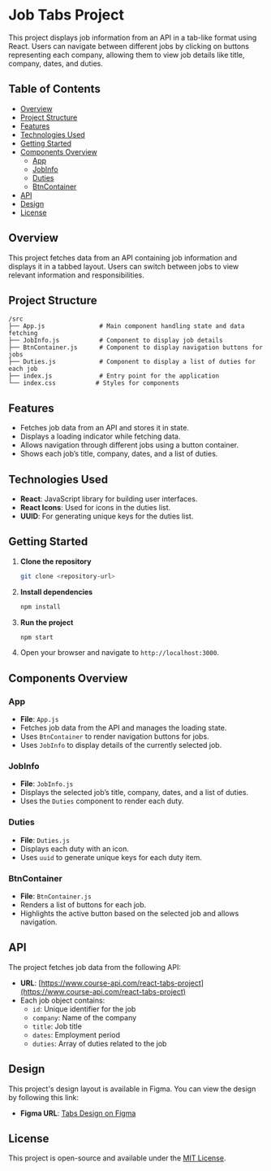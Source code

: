 # Job Tabs Project

This project displays job information from an API in a tab-like format using React. Users can navigate between different jobs by clicking on buttons representing each company, allowing them to view job details like title, company, dates, and duties.

## Table of Contents

- [Overview](#overview)
- [Project Structure](#project-structure)
- [Features](#features)
- [Technologies Used](#technologies-used)
- [Getting Started](#getting-started)
- [Components Overview](#components-overview)
  - [App](#app)
  - [JobInfo](#jobinfo)
  - [Duties](#duties)
  - [BtnContainer](#btncontainer)
- [API](#api)
- [Design](#design)
- [License](#license)

## Overview

This project fetches data from an API containing job information and displays it in a tabbed layout. Users can switch between jobs to view relevant information and responsibilities.

## Project Structure

    /src
    ├── App.js               # Main component handling state and data fetching
    ├── JobInfo.js           # Component to display job details
    ├── BtnContainer.js      # Component to display navigation buttons for jobs
    ├── Duties.js            # Component to display a list of duties for each job
    ├── index.js             # Entry point for the application
    └── index.css           # Styles for components

## Features

- Fetches job data from an API and stores it in state.
- Displays a loading indicator while fetching data.
- Allows navigation through different jobs using a button container.
- Shows each job’s title, company, dates, and a list of duties.

## Technologies Used

- **React**: JavaScript library for building user interfaces.
- **React Icons**: Used for icons in the duties list.
- **UUID**: For generating unique keys for the duties list.

## Getting Started

1. **Clone the repository**
   ```bash
   git clone <repository-url>
   ```
2. **Install dependencies**
   ```bash
   npm install
   ```
3. **Run the project**
   ```bash
   npm start
   ```
4. Open your browser and navigate to `http://localhost:3000`.

## Components Overview

### App

- **File**: `App.js`
- Fetches job data from the API and manages the loading state.
- Uses `BtnContainer` to render navigation buttons for jobs.
- Uses `JobInfo` to display details of the currently selected job.

### JobInfo

- **File**: `JobInfo.js`
- Displays the selected job’s title, company, dates, and a list of duties.
- Uses the `Duties` component to render each duty.

### Duties

- **File**: `Duties.js`
- Displays each duty with an icon.
- Uses `uuid` to generate unique keys for each duty item.

### BtnContainer

- **File**: `BtnContainer.js`
- Renders a list of buttons for each job.
- Highlights the active button based on the selected job and allows navigation.

## API

The project fetches job data from the following API:

- **URL**: [https://www.course-api.com/react-tabs-project](https://www.course-api.com/react-tabs-project)
- Each job object contains:
  - `id`: Unique identifier for the job
  - `company`: Name of the company
  - `title`: Job title
  - `dates`: Employment period
  - `duties`: Array of duties related to the job

## Design

This project's design layout is available in Figma. You can view the design by following this link:

- **Figma URL**: [Tabs Design on Figma](https://www.figma.com/file/FJC19b9eUWS62HKR8L9Dmn/Tabs?node-id=0%3A1&t=8Rio02EFK1r9ItDW-1)

## License

This project is open-source and available under the [MIT License](LICENSE).
